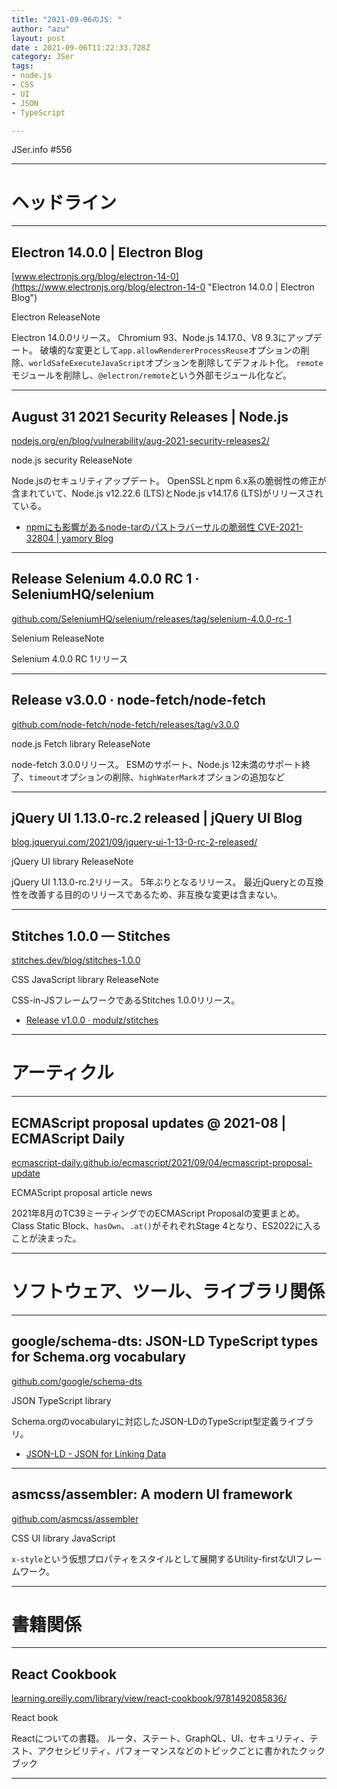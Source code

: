 ```yaml
---
title: "2021-09-06のJS: "
author: "azu"
layout: post
date : 2021-09-06T11:22:33.728Z
category: JSer
tags:
- node.js
- CSS
- UI
- JSON
- TypeScript

---
```


JSer.info #556

----

<h1 class="site-genre">ヘッドライン</h1>

----

## Electron 14.0.0 | Electron Blog
[www.electronjs.org/blog/electron-14-0](https://www.electronjs.org/blog/electron-14-0 "Electron 14.0.0 | Electron Blog")
<p class="jser-tags jser-tag-icon"><span class="jser-tag">Electron</span> <span class="jser-tag">ReleaseNote</span></p>

Electron 14.0.0リリース。
Chromium 93、Node.js 14.17.0、V8 9.3にアップデート。
破壊的な変更として`app.allowRendererProcessReuse`オプションの削除、`worldSafeExecuteJavaScript`オプションを削除してデフォルト化。
`remote`モジュールを削除し、`@electron/remote`という外部モジュール化など。


----

## August 31 2021 Security Releases | Node.js
[nodejs.org/en/blog/vulnerability/aug-2021-security-releases2/](https://nodejs.org/en/blog/vulnerability/aug-2021-security-releases2/ "August 31 2021 Security Releases | Node.js")
<p class="jser-tags jser-tag-icon"><span class="jser-tag">node.js</span> <span class="jser-tag">security</span> <span class="jser-tag">ReleaseNote</span></p>

Node.jsのセキュリティアップデート。
OpenSSLとnpm 6.x系の脆弱性の修正が含まれていて、Node.js v12.22.6 (LTS)とNode.js v14.17.6 (LTS)がリリースされている。

- [npmにも影響があるnode-tarのパストラバーサルの脆弱性 CVE-2021-32804 | yamory Blog](https://yamory.io/blog/cve-2021-32804-node-tar-reproduce/ "npmにも影響があるnode-tarのパストラバーサルの脆弱性 CVE-2021-32804 | yamory Blog")

----

## Release Selenium 4.0.0 RC 1 · SeleniumHQ/selenium
[github.com/SeleniumHQ/selenium/releases/tag/selenium-4.0.0-rc-1](https://github.com/SeleniumHQ/selenium/releases/tag/selenium-4.0.0-rc-1 "Release Selenium 4.0.0 RC 1 · SeleniumHQ/selenium")
<p class="jser-tags jser-tag-icon"><span class="jser-tag">Selenium</span> <span class="jser-tag">ReleaseNote</span></p>

Selenium 4.0.0 RC 1リリース


----

## Release v3.0.0 · node-fetch/node-fetch
[github.com/node-fetch/node-fetch/releases/tag/v3.0.0](https://github.com/node-fetch/node-fetch/releases/tag/v3.0.0 "Release v3.0.0 · node-fetch/node-fetch")
<p class="jser-tags jser-tag-icon"><span class="jser-tag">node.js</span> <span class="jser-tag">Fetch</span> <span class="jser-tag">library</span> <span class="jser-tag">ReleaseNote</span></p>

node-fetch 3.0.0リリース。
ESMのサポート、Node.js 12未満のサポート終了、`timeout`オプションの削除、`highWaterMark`オプションの追加など


----

## jQuery UI 1.13.0-rc.2 released | jQuery UI Blog
[blog.jqueryui.com/2021/09/jquery-ui-1-13-0-rc-2-released/](https://blog.jqueryui.com/2021/09/jquery-ui-1-13-0-rc-2-released/ "jQuery UI 1.13.0-rc.2 released | jQuery UI Blog")
<p class="jser-tags jser-tag-icon"><span class="jser-tag">jQuery</span> <span class="jser-tag">UI</span> <span class="jser-tag">library</span> <span class="jser-tag">ReleaseNote</span></p>

jQuery UI 1.13.0-rc.2リリース。
5年ぶりとなるリリース。
最近jQueryとの互換性を改善する目的のリリースであるため、非互換な変更は含まない。


----

## Stitches 1.0.0 — Stitches
[stitches.dev/blog/stitches-1.0.0](https://stitches.dev/blog/stitches-1.0.0 "Stitches 1.0.0 — Stitches")
<p class="jser-tags jser-tag-icon"><span class="jser-tag">CSS</span> <span class="jser-tag">JavaScript</span> <span class="jser-tag">library</span> <span class="jser-tag">ReleaseNote</span></p>

CSS-in-JSフレームワークであるStitches 1.0.0リリース。

- [Release v1.0.0 · modulz/stitches](https://github.com/modulz/stitches/releases/tag/v1.0.0 "Release v1.0.0 · modulz/stitches")

----
<h1 class="site-genre">アーティクル</h1>

----

## ECMAScript proposal updates @ 2021-08 | ECMAScript Daily
[ecmascript-daily.github.io/ecmascript/2021/09/04/ecmascript-proposal-update](https://ecmascript-daily.github.io/ecmascript/2021/09/04/ecmascript-proposal-update "ECMAScript proposal updates @ 2021-08 | ECMAScript Daily")
<p class="jser-tags jser-tag-icon"><span class="jser-tag">ECMAScript</span> <span class="jser-tag">proposal</span> <span class="jser-tag">article</span> <span class="jser-tag">news</span></p>

2021年8月のTC39ミーティングでのECMAScript Proposalの変更まとめ。
Class Static Block、`hasOwn`、`.at()`がそれぞれStage 4となり、ES2022に入ることが決まった。


----
<h1 class="site-genre">ソフトウェア、ツール、ライブラリ関係</h1>

----

## google/schema-dts: JSON-LD TypeScript types for Schema.org vocabulary
[github.com/google/schema-dts](https://github.com/google/schema-dts "google/schema-dts: JSON-LD TypeScript types for Schema.org vocabulary")
<p class="jser-tags jser-tag-icon"><span class="jser-tag">JSON</span> <span class="jser-tag">TypeScript</span> <span class="jser-tag">library</span></p>

Schema.orgのvocabularyに対応したJSON-LDのTypeScript型定義ライブラリ。

- [JSON-LD - JSON for Linking Data](https://json-ld.org/ "JSON-LD - JSON for Linking Data")

----

## asmcss/assembler: A modern UI framework
[github.com/asmcss/assembler](https://github.com/asmcss/assembler "asmcss/assembler: A modern UI framework")
<p class="jser-tags jser-tag-icon"><span class="jser-tag">CSS</span> <span class="jser-tag">UI</span> <span class="jser-tag">library</span> <span class="jser-tag">JavaScript</span></p>

`x-style`という仮想プロパティをスタイルとして展開するUtility-firstなUIフレームワーク。


----
<h1 class="site-genre">書籍関係</h1>

----

## React Cookbook
[learning.oreilly.com/library/view/react-cookbook/9781492085836/](https://learning.oreilly.com/library/view/react-cookbook/9781492085836/ "React Cookbook")
<p class="jser-tags jser-tag-icon"><span class="jser-tag">React</span> <span class="jser-tag">book</span></p>

Reactについての書籍。
ルータ、ステート、GraphQL、UI、セキュリティ、テスト、アクセシビリティ、パフォーマンスなどのトピックごとに書かれたクックブック


----

